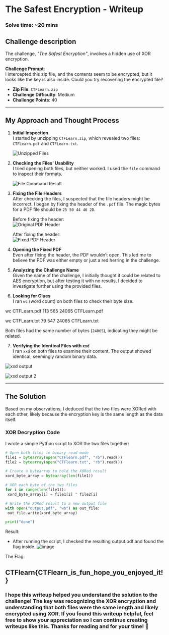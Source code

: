 # The Safest Encryption - Writeup  
### Solve time: ~20 mins  

## Challenge description  
The challenge, *"The Safest Encryption"*, involves a hidden use of XOR encryption.

**Challenge Prompt**:  
I intercepted this zip file, and the contents seem to be encrypted, but it looks like the key is also inside. Could you try recovering the encrypted file?

- **Zip File**: `CTFLearn.zip`
- **Challenge Difficulty**: Medium
- **Challenge Points**: 40

---

## My Approach and Thought Process

1. **Initial Inspection**  
   I started by unzipping `CTFLearn.zip`, which revealed two files: `CTFLearn.pdf` and `CTFLearn.txt`.

   ![Unzipped Files](https://github.com/user-attachments/assets/1979d10a-d015-461c-a12d-5e0939d83fb4)

2. **Checking the Files' Usability**  
   I tried opening both files, but neither worked. I used the `file` command to inspect their formats.

   ![File Command Result](https://github.com/user-attachments/assets/069977eb-9aca-4aa3-be17-fdd7a8294569)

3. **Fixing the File Headers**  
   After checking the files, I suspected that the file headers might be incorrect. I began by fixing the header of the `.pdf` file. The magic bytes for a PDF file should be `25 50 44 46 2D`. 

   Before fixing the header:  
   ![Original PDF Header](https://github.com/user-attachments/assets/485c0a8c-5b24-4dc3-85d4-03a563d4da2c)

   After fixing the header:  
   ![Fixed PDF Header](https://github.com/user-attachments/assets/b32b5f7a-4804-4693-a45d-778605088bc4)

4. **Opening the Fixed PDF**  
   Even after fixing the header, the PDF wouldn’t open. This led me to believe the PDF was either empty or just a red herring in the challenge.

5. **Analyzing the Challenge Name**  
   Given the name of the challenge, I initially thought it could be related to AES encryption, but after testing it with no results, I decided to investigate further using the provided files.

6. **Looking for Clues**  
   I ran `wc` (word count) on both files to check their byte size.

wc CTFLearn.pdf 
113 565 24065 CTFLearn.pdf

wc CTFLearn.txt
79 547 24065 CTFLearn.txt

Both files had the same number of bytes (`24065`), indicating they might be related.

7. **Verifying the Identical Files with `xxd`**  
I ran `xxd` on both files to examine their content. The output showed identical, seemingly random binary data.

![xxd output](https://github.com/user-attachments/assets/a12a40f6-9aab-4610-a4c4-0b54e199f0f7)

![xxd output 2](https://github.com/user-attachments/assets/59a2dcd9-f951-465c-b902-eb30f309948f)

---

## The Solution

Based on my observations, I deduced that the two files were XORed with each other, likely because the encryption key is the same length as the data itself.

### **XOR Decryption Code**

I wrote a simple Python script to XOR the two files together:

```python
# Open both files in binary read mode
file1 = bytearray(open("CTFlearn.pdf", "rb").read())  
file2 = bytearray(open("CTFlearn.txt", "rb").read())  

# Create a bytearray to hold the XORed result
xord_byte_array = bytearray(len(file1))

# XOR each byte of the two files
for i in range(len(file1)):
 xord_byte_array[i] = file1[i] ^ file2[i]

# Write the XORed result to a new output file
with open("output.pdf", "wb") as out_file:
 out_file.write(xord_byte_array)

print("done")
```
Result:
- After running the script, I checked the resulting output.pdf and found the flag inside.
![image](https://github.com/user-attachments/assets/008d2cd2-ea29-4d1d-9ff5-da901dad801c)

The Flag:
## CTFlearn{CTFlearn_is_fun_hope_you_enjoyed_it!}

### I hope this writeup helped you understand the solution to the challenge! The key was recognizing the XOR encryption and understanding that both files were the same length and likely encrypted using XOR. If you found this writeup helpful, feel free to show your appreciation so I can continue creating writeups like this. Thanks for reading and for your time! 💖

